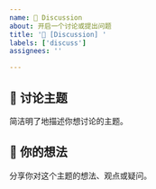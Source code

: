 ```yaml
---
name: 💬 Discussion
about: 开启一个讨论或提出问题
title: '💬 [Discussion] '
labels: ['discuss']
assignees: ''

---
```


## 💬 讨论主题
简洁明了地描述你想讨论的主题。

## 💭 你的想法
分享你对这个主题的想法、观点或疑问。